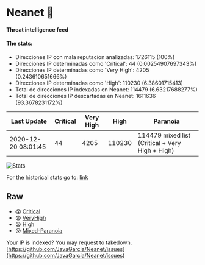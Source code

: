 # Neanet :hocho:
#### Threat intelligence feed
#### The stats:

- Direcciones IP con mala reputacion analizadas: 1726115 (100%)
- Direcciones IP determinadas como 'Critical':  44 (0.00254907697343%)
- Direcciones IP determinadas como 'Very High':  4205 (0.243610651666%)
- Direcciones IP determinadas como 'High':  110230 (6.38601715413)
- Total de direcciones IP indexadas en Neanet:  114479 (6.63217688277%)
- Total de direcciones IP descartadas en Neanet:  1611636 (93.3678231172%)

| Last Update | Critical | Very High | High | Paranoia |
| --- | --- | --- | --- | --- |
| 2020-12-20 08:01:45 | 44 | 4205 | 110230 | 114479 mixed list (Critical + Very High + High)|

![Stats](https://docs.google.com/spreadsheets/d/e/2PACX-1vSnaNMIXVabIpDJjufMlzH7poXnshF3mgd8Is1g9ytUEzVsP5my4Trn8f-xkoLLQ38xpL3HtmUexLo6/pubchart?oid=501124687&format=image)

For the historical stats go to: [link](/stats.csv)
## Raw
- :scream: [Critical](https://raw.githubusercontent.com/JavaGarcia/Neanet/master/blacklists/neanet_critical.txt)
- :fearful: [VeryHigh](https://raw.githubusercontent.com/JavaGarcia/Neanet/master/blacklists/neanet_veryHigh.txtt)
- :frowning: [High](https://raw.githubusercontent.com/JavaGarcia/Neanet/master/blacklists/neanet_high.txt)
- :dizzy_face: [Mixed-Paranoia](https://raw.githubusercontent.com/JavaGarcia/Neanet/master/blacklists/neanet_all.txt)


Your IP is indexed? You may request to takedown. [https://github.com/JavaGarcia/Neanet/issues](https://github.com/JavaGarcia/Neanet/issues)

























































































































































































































































































































































































































































































































































































































































































































































































































































































































































































































































































































































































































































































































































































































































































































































































































































































































































































































































































































































































































































































































































































































































































































































































































































































































































































































































































































































































































































































































































































































